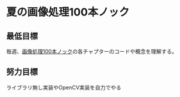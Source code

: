 # 夏の画像処理100本ノック

## 最低目標
毎週、[画像処理100本ノック](https://github.com/yoyoyo-yo/Gasyori100knock)の各チャプターのコードや概念を理解する。

## 努力目標
ライブラリ無し実装やOpenCV実装を自力でやる
